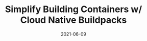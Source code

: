 ---
date: '2021-06-09'
description: Automate and Secure building Containers from source code using Cloud
  Native Buildpacks
lastmod: '2021-06-09'
patterns:
- CI-CD
- Containers
tags:
- Cloud Native Buildpacks
- Containers
team:
- Boskey Savla
title: Simplify Building Containers w/ Cloud Native Buildpacks
youtube_id: 2FvVeb_aqZg
---